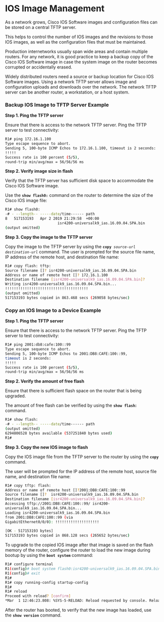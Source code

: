 # IOS Image Management

As a network grows, Cisco IOS Software images and configuration files can be stored on a central TFTP server.

This helps to control the number of IOS images and the revisions to those IOS images, as well as the configuration files that must be maintained.

Production internetworks usually span wide areas and contain multiple routers. For any network, it is good practice to keep a backup copy of the Cisco IOS Software image in case the system image on the router becomes corrupted or accidentally erased.

Widely distributed routers need a source or backup location for Cisco IOS Software images. Using a network TFTP server allows image and configuration uploads and downloads over the network. The network TFTP server can be another router, a workstation, or a host system.



### Backup IOS Image to TFTP Server Example

**Step 1. Ping the TFTP server**

Ensure that there is access to the network TFTP server. Ping the TFTP server to test connectivity:

```bash
R1# ping 172.16.1.100
Type escape sequence to abort.
Sending 5, 100-byte ICMP Echos to 172.16.1.100, timeout is 2 seconds:
!!!!!
Success rate is 100 percent (5/5),
round-trip min/avg/max = 56/56/56 ms
```



**Step 2. Verify image size in flash**

Verify that the TFTP server has sufficient disk space to accommodate the Cisco IOS Software image.&#x20;

Use the **`show flash0:`** command on the router to determine the size of the Cisco IOS image file:

```bash
R1# show flash0: 
-# - --length-- -----date/time------ path
8   517153193   Apr 2 2019 21:29:58  +00:00 
                        isr4200-universalk9_ias.16.09.04.SPA.bin
(output omitted)
```



**Step 3. Copy the image to the TFTP server**

Copy the image to the TFTP server by using the **`copy`**` `_`source-url destination-url`_ command.  The user is prompted for the source file name, IP address of the remote host, and destination file name:

```bash
R1# copy flash: tftp: 
Source filename []? isr4200-universalk9_ias.16.09.04.SPA.bin
Address or name of remote host []? 172.16.1.100
Destination filename [isr4200-universalk9_ias.16.09.04.SPA.bin]? 
Writing isr4200-universalk9_ias.16.09.04.SPA.bin...
!!!!!!!!!!!!!!!!!!!!!!!!!!!!!!!!!!!!!! 
(output omitted)
517153193 bytes copied in 863.468 secs (269058 bytes/sec)
```



### Copy an IOS Image to a Device Example

**Step 1. Ping the TFTP server**

Ensure that there is access to the network TFTP server. Ping the TFTP server to test connectivity:

```bash
R1# ping 2001:db8:cafe:100::99
Type escape sequence to abort.
Sending 5, 100-byte ICMP Echos to 2001:DB8:CAFE:100::99,
timeout is 2 seconds:
!!!!!
Success rate is 100 percent (5/5), 
round-trip min/avg/max = 56/56/56 ms
```



**Step 2. Verify the amount of free flash**

Ensure that there is sufficient flash space on the router that is being upgraded.&#x20;

The amount of free flash can be verified by using the **`show flash`:** command.

```bash
R1# show flash: 
-# - --length-- -----date/time------ path
(output omitted)
6294806528 bytes available (537251840 bytes used) 
R1#
```



**Step 3. Copy the new IOS image to flash**

Copy the IOS image file from the TFTP server to the router by using the **`copy`** command.

The user will be prompted for the IP address of the remote host, source file name, and destination file name:

```bash
R1# copy tftp: flash: 
Address or name of remote host []?2001:DB8:CAFE:100::99
Source filename []?  isr4200-universalk9_ias.16.09.04.SPA.bin
Destination filename [isr4200-universalk9_ias.16.09.04.SPA.bin]? 
Accessing tftp://2001:DB8:CAFE:100::99/ isr4200-
universalk9_ias.16.09.04.SPA.bin...
Loading isr4200-universalk9_ias.16.09.04.SPA.bin
from 2001:DB8:CAFE:100::99 (via
GigabitEthernet0/0/0): !!!!!!!!!!!!!!!!!!!!
 
[OK - 517153193 bytes]
517153193 bytes copied in 868.128 secs (265652 bytes/sec)
```



To upgrade to the copied IOS image after that image is saved on the flash memory of the router, configure the router to load the new image during bootup by using the **`boot system`** command:

```bash
R1# configure terminal
R1(config)# boot system flash0:isr4200-universalk9_ias.16.09.04.SPA.bin
R1(config)# exit
R1#
R1# copy running-config startup-config
R1#
R1# reload
Proceed with reload? [confirm]
*Mar  1 12:46:23.808: %SYS-5-RELOAD: Reload requested by console. Reload Reason: Reload Command.
```

After the router has booted, to verify that the new image has loaded, use the **`show version`** command.
